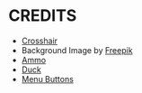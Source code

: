 # CREDITS
- [Crosshair](https://www.pixilart.com/draw/crosshair-3ebf3dd14d71062#)
- Background Image by <a href="https://www.freepik.com/free-vector/pixel-art-rural-landscape-background_49661323.htm#query=pixel%20field&position=12&from_view=keyword&track=ais_user&uuid=f6e92d02-344f-470d-8a8d-4c373933edb0">Freepik</a>
- [Ammo](https://fightswithbears.itch.io/)
- [Duck](https://www.pixilart.com/art/flying-duck-sr226bd2a1ddfaws3)
- [Menu Buttons](https://nectanebo.itch.io/menu-buttons)